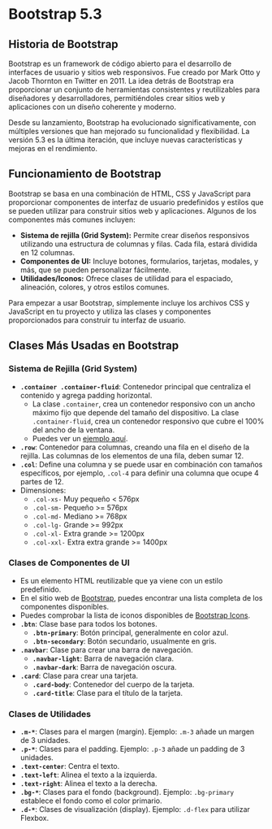 # Bootstrap 5.3

## Historia de Bootstrap

Bootstrap es un framework de código abierto para el desarrollo de interfaces de usuario y sitios web responsivos. Fue creado por Mark Otto y Jacob Thornton en Twitter en 2011. La idea detrás de Bootstrap era proporcionar un conjunto de herramientas consistentes y reutilizables para diseñadores y desarrolladores, permitiéndoles crear sitios web y aplicaciones con un diseño coherente y moderno.

Desde su lanzamiento, Bootstrap ha evolucionado significativamente, con múltiples versiones que han mejorado su funcionalidad y flexibilidad. La versión 5.3 es la última iteración, que incluye nuevas características y mejoras en el rendimiento.

## Funcionamiento de Bootstrap

Bootstrap se basa en una combinación de HTML, CSS y JavaScript para proporcionar componentes de interfaz de usuario predefinidos y estilos que se pueden utilizar para construir sitios web y aplicaciones. Algunos de los componentes más comunes incluyen:

- **Sistema de rejilla (Grid System):** Permite crear diseños responsivos utilizando una estructura de columnas y filas. Cada fila, estará dividida en 12 columnas.
- **Componentes de UI:** Incluye botones, formularios, tarjetas, modales, y más, que se pueden personalizar fácilmente.
- **Utilidades/Iconos:** Ofrece clases de utilidad para el espaciado, alineación, colores, y otros estilos comunes.

Para empezar a usar Bootstrap, simplemente incluye los archivos CSS y JavaScript en tu proyecto y utiliza las clases y componentes proporcionados para construir tu interfaz de usuario.

## Clases Más Usadas en Bootstrap

### Sistema de Rejilla (Grid System)
- **`.container .container-fluid`**: Contenedor principal que centraliza el contenido y agrega padding horizontal.
    - La clase `.container`, crea un contenedor responsivo con un ancho máximo fijo que depende del tamaño del dispositivo.
     La clase `.container-fluid`, crea un contenedor responsivo que cubre el 100% del ancho de la ventana.
     - Puedes ver un [ejemplo aquí](contenedores.html).
- **`.row`**: Contenedor para columnas, creando una fila en el diseño de la rejilla. Las columnas de los elementos de una fila, deben sumar 12.
- **`.col`**: Define una columna y se puede usar en combinación con tamaños específicos, por ejemplo, `.col-4` para definir una columna que ocupe 4 partes de 12. 
- Dimensiones: 
    - `.col-xs-` Muy pequeño < 576px
    - `.col-sm-` Pequeño  >= 576px
    - `.col-md-` Mediano >= 768px
    - `.col-lg-` Grande >= 992px
    - `.col-xl-` Extra grande >= 1200px
    - `.col-xxl-` Extra extra grande >= 1400px

### Clases de Componentes de UI
- Es un elemento HTML reutilizable que ya viene con un estilo predefinido.
- En el sitio web de [Bootstrap](https://getbootstrap.com/docs/5.3/getting-started/introduction/), puedes encontrar una lista completa de los componentes disponibles.
- Puedes comprobar la lista de iconos disponibles de [Bootstrap Icons](https://icons.getbootstrap.com/).
- **`.btn`**: Clase base para todos los botones.
  - **`.btn-primary`**: Botón principal, generalmente en color azul.
  - **`.btn-secondary`**: Botón secundario, usualmente en gris.
- **`.navbar`**: Clase para crear una barra de navegación.
  - **`.navbar-light`**: Barra de navegación clara.
  - **`.navbar-dark`**: Barra de navegación oscura.
- **`.card`**: Clase para crear una tarjeta.
  - **`.card-body`**: Contenedor del cuerpo de la tarjeta.
  - **`.card-title`**: Clase para el título de la tarjeta.

### Clases de Utilidades
- **`.m-*`**: Clases para el margen (margin). Ejemplo: `.m-3` añade un margen de 3 unidades.
- **`.p-*`**: Clases para el padding. Ejemplo: `.p-3` añade un padding de 3 unidades.
- **`.text-center`**: Centra el texto.
- **`.text-left`**: Alinea el texto a la izquierda.
- **`.text-right`**: Alinea el texto a la derecha.
- **`.bg-*`**: Clases para el fondo (background). Ejemplo: `.bg-primary` establece el fondo como el color primario.
- **`.d-*`**: Clases de visualización (display). Ejemplo: `.d-flex` para utilizar Flexbox.
